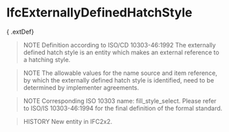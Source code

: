 # IfcExternallyDefinedHatchStyle

{ .extDef}
> NOTE  Definition according to ISO/CD 10303-46:1992
> The externally defined hatch style is an entity which makes an external reference to a hatching style.

> NOTE  The allowable values for the name source and item reference, by which the externally defined hatch style is identified, need to be determined by implementer agreements.

> NOTE  Corresponding ISO 10303 name: fill_style_select. Please refer to ISO/IS 10303-46:1994 for the final definition of the formal standard.

> HISTORY  New entity in IFC2x2.
